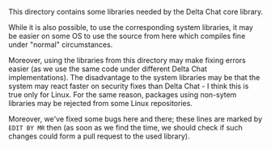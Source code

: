 This directory contains some libraries needed by the Delta Chat core library.

While it is also possible, to use the corresponding system libraries, it may
be easier on some OS to use the source from here which compiles fine under
"normal" circumstances.

Moreover, using the libraries from this directory may make fixing errors easier
(as we use the same code under different Delta Chat implementations).  The
disadvantage to the system libraries may be that the system may react faster
on security fixes than Delta Chat - I think this is true only for Linux.  For
the same reason, packages using non-sytem libraries may be rejected from some
Linux repositories.

Moreover, we've fixed some bugs here and there; these lines are marked by
`EDIT BY MR` then (as soon as we find the time, we should check if such changes
could form a pull request to the used library).
